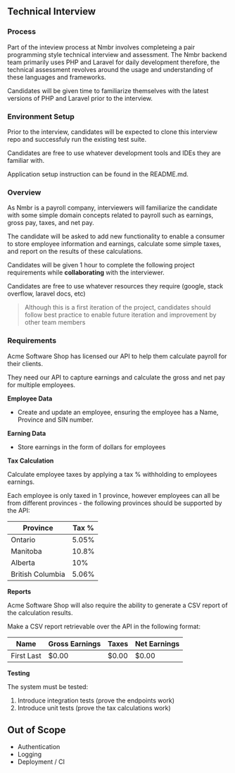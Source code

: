 ## Technical Interview

### Process

Part of the inteview process at Nmbr involves completeing a pair programming style technical interview and assessment. The Nmbr backend team primarily uses PHP and Laravel for daily development therefore, the technical assessment revolves around the usage and understanding of these languages and frameworks.  

Candidates will be given time to familiarize themselves with the latest versions of PHP and Laravel prior to the interview.

### Environment Setup

Prior to the interview, candidates will be expected to clone this interview repo and successfuly run the existing test suite.

Candidates are free to use whatever development tools and IDEs they are familiar with.

Application setup instruction can be found in the README.md.

### Overview

As Nmbr is a payroll company, interviewers will familiarize the candidate with some simple domain concepts related to payroll such as earnings, gross pay, taxes, and net pay.

The candidate will be asked to add new functionality to enable a consumer to store employee information and earnings, calculate some simple taxes, and report on the results of these calculations. 

Candidates will be given 1 hour to complete the following project requirements while **collaborating** with the interviewer.

Candidates are free to use whatever resources they require (google, stack overflow, laravel docs, etc)

> Although this is a first iteration of the project, candidates should follow best practice to enable future iteration and improvement by other team members 

### Requirements

Acme Software Shop has licensed our API to help them calculate payroll for their clients.

They need our API to capture earnings and calculate the gross and net pay for multiple employees.

**Employee Data**

- Create and update an employee, ensuring the employee has a Name, Province and SIN number.

**Earning Data**

- Store earnings in the form of dollars for employees

**Tax Calculation**

Calculate employee taxes by applying a tax % withholding to employees earnings.

Each employee is only taxed in 1 province, however employees can all be from different provinces - the following provinces should be supported by the API:

| Province | Tax % |
| --- | --- |
| Ontario | 5.05% |
| Manitoba | 10.8% |
| Alberta | 10% |
| British Columbia | 5.06% |

**Reports**

Acme Software Shop will also require the ability to generate a CSV report of the calculation results.

Make a CSV report retrievable over the API in the following format:

| Name | Gross Earnings | Taxes | Net Earnings |
| --- | --- | --- | --- |
| First Last | $0.00 | $0.00 | $0.00 |

**Testing**

The system must be tested:

1. Introduce integration tests (prove the endpoints work)
2. Introduce unit tests (prove the tax calculations work)

## Out of Scope

- Authentication
- Logging
- Deployment / CI